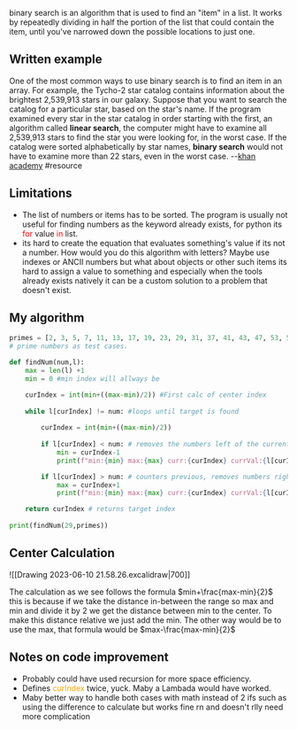 binary search is an algorithm that is used to find an "item" in a list. It works by repeatedly dividing in half the portion of the list that could contain the item, until you've narrowed down the possible locations to just one.

## Written example 
One of the most common ways to use binary search is to find an item in an array. For example, the Tycho-2 star catalog contains information about the brightest 2,539,913 stars in our galaxy. Suppose that you want to search the catalog for a particular star, based on the star's name. If the program examined every star in the star catalog in order starting with the first, an algorithm called **linear search**, the computer might have to examine all 2,539,913 stars to find the star you were looking for, in the worst case. If the catalog were sorted alphabetically by star names, **binary search** would not have to examine more than 22 stars, even in the worst case. 
--[khan academy](https://www.khanacademy.org/computing/computer-science/algorithms/binary-search/a/binary-search#:~:text=Binary%20search%20is%20an%20efficient,possible%20locations%20to%20just%20one.) #resource  


## Limitations
* The list of numbers or items has to be sorted. The program is usually not useful for finding numbers as the keyword already exists, for python its <span style = "color:red"> for  </span> value <span style = "color:red"> in</span> list.  
* its hard to create the equation that evaluates something's value if its not a number. How would you do this algorithm with letters? Maybe use indexes or ANCII numbers but what about objects or other such items its hard to assign a value to something and especially when the tools already exists natively it can be a custom solution to a problem that doesn't exist.

## My algorithm 

``` python
primes = [2, 3, 5, 7, 11, 13, 17, 19, 23, 29, 31, 37, 41, 43, 47, 53, 59, 61, 67, 71, 73, 79, 83, 89, 97]
# prime numbers as test cases.

def findNum(num,l):
    max = len(l) +1
    min = 0 #min index will allways be 

    curIndex = int(min+((max-min)/2)) #First calc of center index
    
    while l[curIndex] != num: #loops until target is found
    
        curIndex = int(min+((max-min)/2))
        
        if l[curIndex] < num: # removes the numbers left of the current index
            min = curIndex-1
            print(f"min:{min} max:{max} curr:{curIndex} currVal:{l[curIndex]} left")

        if l[curIndex] > num: # counters previous, removes numbers right of index
            max = curIndex+1 
            print(f"min:{min} max:{max} curr:{curIndex} currVal:{l[curIndex]} right")

    return curIndex # returns target index
    
print(findNum(29,primes))
```


## Center Calculation 

![[Drawing 2023-06-10 21.58.26.excalidraw|700]]

The calculation as we see follows the formula $min+\frac{max-min}{2}$ this is because if we take the distance in-between the range so max and min and divide it by 2 we get the distance between min to the center. To make this distance relative we just add the min. The other way would be to use the max, that formula would be $max-\frac{max-min}{2}$ 


## Notes on code improvement
* Probably could have used recursion for more space efficiency.
* Defines <span style="color:orange"> curIndex</span> twice, yuck. Maby a Lambada would have worked.
* Maby better way to handle both cases with math instead of 2 ifs such as using the difference to calculate but works fine rn and doesn't rlly need more complication

